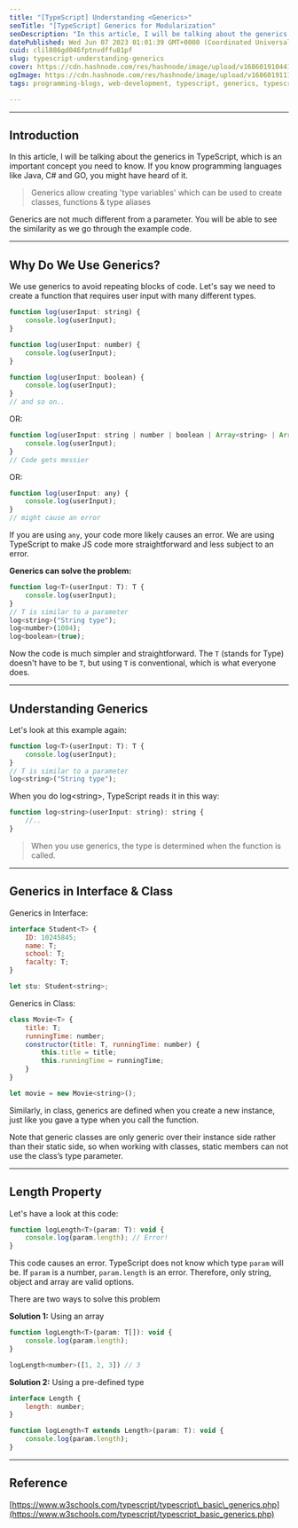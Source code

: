 ```yaml
---
title: "[TypeScript] Understanding <Generics>"
seoTitle: "[TypeScript] Generics for Modularization"
seoDescription: "In this article, I will be talking about the generics in TypeScript, which is an important concept you need to know."
datePublished: Wed Jun 07 2023 01:01:39 GMT+0000 (Coordinated Universal Time)
cuid: clil086gd046fptnvdffu81pf
slug: typescript-understanding-generics
cover: https://cdn.hashnode.com/res/hashnode/image/upload/v1686019104417/d0b0e5b2-6d88-4812-998c-47235c00ca31.jpeg
ogImage: https://cdn.hashnode.com/res/hashnode/image/upload/v1686019111782/e65af5fb-c0b6-4197-bfec-31fdb2ce0027.jpeg
tags: programming-blogs, web-development, typescript, generics, typescript-generics

---
```


---

## Introduction

In this article, I will be talking about the generics in TypeScript, which is an important concept you need to know. If you know programming languages like Java, C# and GO, you might have heard of it.

> Generics allow creating 'type variables' which can be used to create classes, functions & type aliases

Generics are not much different from a parameter. You will be able to see the similarity as we go through the example code.

---

## Why Do We Use Generics?

We use generics to avoid repeating blocks of code. Let's say we need to create a function that requires user input with many different types.

```javascript
function log(userInput: string) {
    console.log(userInput);    
}

function log(userInput: number) {
    console.log(userInput);    
}

function log(userInput: boolean) {
    console.log(userInput);    
}
// and so on..
```

OR:

```javascript
function log(userInput: string | number | boolean | Array<string> | Array<number>) {
    console.log(userInput);    
}
// Code gets messier
```

OR:

```javascript
function log(userInput: any) {
    console.log(userInput);
}
// might cause an error
```

If you are using `any`, your code more likely causes an error. We are using TypeScript to make JS code more straightforward and less subject to an error.

**Generics can solve the problem:**

```javascript
function log<T>(userInput: T): T {
    console.log(userInput);
}
// T is similar to a parameter
log<string>("String type");
log<number>(1004);
log<boolean>(true);
```

Now the code is much simpler and straightforward. The `T` (stands for Type) doesn't have to be `T`, but using `T` is conventional, which is what everyone does.

---

## Understanding Generics

Let's look at this example again:

```javascript
function log<T>(userInput: T): T {
    console.log(userInput);
}
// T is similar to a parameter
log<string>("String type");
```

When you do log&lt;string&gt;, TypeScript reads it in this way:

```javascript
function log<string>(userInput: string): string {
    //.. 
}
```

> When you use generics, the type is determined when the function is called.

---

## Generics in Interface & Class

Generics in Interface:

```javascript
interface Student<T> {
    ID: 10245845;
    name: T;
    school: T;
    facalty: T;  
}

let stu: Student<string>;
```

Generics in Class:

```javascript
class Movie<T> {
    title: T;
    runningTime: number;
    constructor(title: T, runningTime: number) {
        this.title = title;
        this.runningTime = runningTime;
    }        
}

let movie = new Movie<string>();
```

Similarly, in class, generics are defined when you create a new instance, just like you gave a type when you call the function.

Note that generic classes are only generic over their instance side rather than their static side, so when working with classes, static members can not use the class’s type parameter.

---

## Length Property

Let's have a look at this code:

```javascript
function logLength<T>(param: T): void {
    console.log(param.length); // Error!    
}
```

This code causes an error. TypeScript does not know which type `param` will be. If `param` is a number, `param.length` is an error. Therefore, only string, object and array are valid options.

There are two ways to solve this problem

**Solution 1:** Using an array

```javascript
function logLength<T>(param: T[]): void {
    console.log(param.length); 
}

logLength<number>([1, 2, 3]) // 3
```

**Solution 2:** Using a pre-defined type

```javascript
interface Length {
    length: number;        
}

function logLength<T extends Length>(param: T): void {
    console.log(param.length); 
}
```

---

## Reference

[https://www.w3schools.com/typescript/typescript\_basic\_generics.php](https://www.w3schools.com/typescript/typescript_basic_generics.php)
